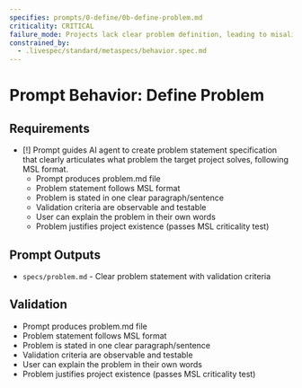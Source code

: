 ```yaml
---
specifies: prompts/0-define/0b-define-problem.md
criticality: CRITICAL
failure_mode: Projects lack clear problem definition, leading to misaligned solutions
constrained_by:
  - .livespec/standard/metaspecs/behavior.spec.md
---
```


# Prompt Behavior: Define Problem

## Requirements
- [!] Prompt guides AI agent to create problem statement specification that clearly articulates what problem the target project solves, following MSL format.
  - Prompt produces problem.md file
  - Problem statement follows MSL format
  - Problem is stated in one clear paragraph/sentence
  - Validation criteria are observable and testable
  - User can explain the problem in their own words
  - Problem justifies project existence (passes MSL criticality test)

## Prompt Outputs

- `specs/problem.md` - Clear problem statement with validation criteria

## Validation

- Prompt produces problem.md file
- Problem statement follows MSL format
- Problem is stated in one clear paragraph/sentence
- Validation criteria are observable and testable
- User can explain the problem in their own words
- Problem justifies project existence (passes MSL criticality test)

